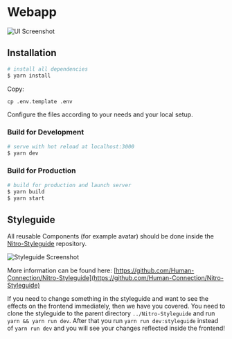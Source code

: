 # Webapp

![UI Screenshot](../.gitbook/assets/screenshot.png)

## Installation

```bash
# install all dependencies
$ yarn install
```

Copy:

```text
cp .env.template .env
```

Configure the files according to your needs and your local setup.

### Build for Development

```bash
# serve with hot reload at localhost:3000
$ yarn dev
```

### Build for Production

```bash
# build for production and launch server
$ yarn build
$ yarn start
```

## Styleguide

All reusable Components \(for example avatar\) should be done inside the [Nitro-Styleguide](https://github.com/Human-Connection/Nitro-Styleguide) repository.

![Styleguide Screenshot](../.gitbook/assets/screenshot-styleguide%20%281%29.png)

More information can be found here: [https://github.com/Human-Connection/Nitro-Styleguide](https://github.com/Human-Connection/Nitro-Styleguide)

If you need to change something in the styleguide and want to see the effects on the frontend immediately, then we have you covered. You need to clone the styleguide to the parent directory `../Nitro-Styleguide` and run `yarn && yarn run dev`. After that you run `yarn run dev:styleguide` instead of `yarn run dev` and you will see your changes reflected inside the frontend!
